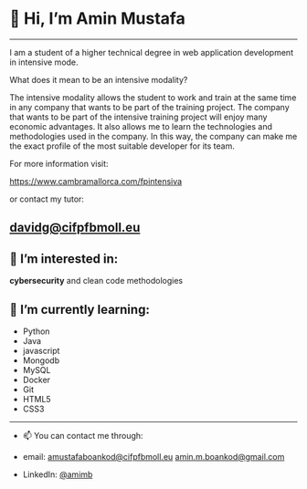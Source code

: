 # 👋 Hi, I’m Amin Mustafa
--------
I am a student of a higher technical degree in web application development in intensive mode.

What does it mean to be an intensive modality?

The intensive modality allows the student to work and train at the same time in any company that wants to be part of the training project.
The company that wants to be part of the intensive training project will enjoy many economic advantages. It also allows me to learn the technologies and methodologies used in the company. In this way, the company can make me the exact profile of the most suitable developer for its team.

For more information visit:

https://www.cambramallorca.com/fpintensiva

or contact my tutor:

davidg@cifpfbmoll.eu
--------
## 👀 I’m interested in:
**cybersecurity** and clean code methodologies

## 🌱 I’m currently learning:

- Python
- Java
- javascript
- Mongodb
- MySQL
- Docker
- Git
- HTML5
- CSS3
--------

- 📫 You can contact me through:

- email:
  amustafaboankod@cifpfbmoll.eu 
  amin.m.boankod@gmail.com
  
- LinkedIn:
  [@amimb](https://www.linkedin.com/in/aminmb/)
  
  


